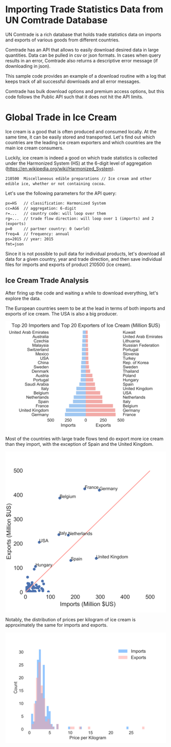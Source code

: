 # Importing Trade Statistics Data from UN Comtrade Database
UN Comtrade is a rich database that holds trade statistics data on imports and exports of various goods from different countries.

Comtrade has an API that allows to easily download desired data in large quantities. Data can be pulled in csv or json formats. In cases when query results in an error, Comtrade also returns a descriptive error message (if downloading in json).

This sample code provides an example of a download routine with a log that keeps track of all successful downloads and all error messages.

Comtrade has bulk download options and premium access options, but this code follows the Public API such that it does not hit the API limits.

# Global Trade in Ice Cream
Ice cream is a good that is often produced and consumed locally. At the same time, it can be easily stored and transported. Let's find out which countries are the leading ice cream exporters and which countries are the main ice cream consumers.

Luckily, ice cream is indeed a good on which trade statistics is collected under the Harmonized System (HS) at the 6-digit level of aggregation (https://en.wikipedia.org/wiki/Harmonized_System).

    210500  Miscellaneous edible preparations // Ice cream and other edible ice, whether or not containing cocoa.

Let's use the following parameters for the API query:

    px=HS   // classification: Harmonized System
    cc=AG6  // aggregation: 6-digit
    r=...   // country code: will loop over them
    rg=...  // trade flow direction: will loop over 1 (imports) and 2 (exports)
    p=0     // partner country: 0 (world)
    freq=A  // frequency: annual
    ps=2015 // year: 2015
    fmt=json

Since it is not possible to pull data for individual products, let's download all data for a given country, year and trade direction, and then save individual files for imports and exports of product 210500 (ice cream).

## Ice Cream Trade Analysis
After firing up the code and waiting a while to download everything, let's explore the data.

The European countries seem to be at the lead in terms of both imports and exports of ice cream. The USA is also a big producer.

<img src="https://raw.githubusercontent.com/evpu/Comtrade-Download-Ice-Cream/master/ice_cream_bar.png" alt="Ice Cream: Top Importers and Exporters (Million $US)" width="600" align="middle">

Most of the countries with large trade flows tend do export more ice cream than they import, with the exception of Spain and the United Kingdom.

<img src="https://raw.githubusercontent.com/evpu/Comtrade-Download-Ice-Cream/master/ice_cream_scatter.png" alt="Ice Cream: Scatterplot (Million $US)" width="600" align="middle">

Notably, the distribution of prices per kilogram of ice cream is approximately the same for imports and exports.

<img src="https://raw.githubusercontent.com/evpu/Comtrade-Download-Ice-Cream/master/ice_cream_histogram.png" alt="Ice Cream: Price per Kilogram" width="600" >
